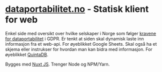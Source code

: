 # [dataportabilitet.no](https://dataportabilitet.no) - Statisk klient for web

Enkel side med oversikt over hvilke selskaper i Norge som følger [kravene for dataportabilitet](https://lovdata.no/NL/lov/2018-06-15-38/gdpr/a20) i GDPR. 
Er tenkt at siden skal dynamisk laste inn informasjon fra et web-api. For øyeblikket Google Sheets.
Skal også ha et skjema eller instrukser for hvordan man kan bidra med informasjon. For øyeblikket [QuintaDB](https://quintadb.com).

Bygges med [Nuxt JS](https://nuxtjs.org/). Trenger Node og NPM/Yarn.
